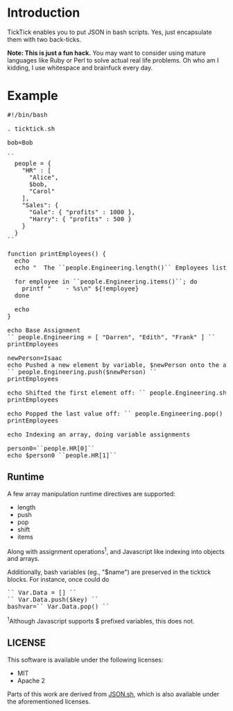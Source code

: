 # Introduction

TickTick enables you to put JSON in bash scripts.  Yes, just encapsulate them with two back-ticks.

**Note: This is just a fun hack.** You may want to consider using mature languages like Ruby or Perl to solve actual real life problems.  Oh who am I kidding, I use whitespace and brainfuck every day.

# Example

<pre>
#!/bin/bash

. ticktick.sh

bob=Bob

``
  people = {
    "HR" : [
      "Alice",
      $bob,
      "Carol"
    ],
    "Sales": {
      "Gale": { "profits" : 1000 },
      "Harry": { "profits" : 500 }
    }
  }
``

function printEmployees() {
  echo
  echo "  The ``people.Engineering.length()`` Employees listed are:"

  for employee in ``people.Engineering.items()``; do
    printf "    - %s\n" ${!employee}
  done

  echo 
}

echo Base Assignment
`` people.Engineering = [ "Darren", "Edith", "Frank" ] ``
printEmployees

newPerson=Isaac
echo Pushed a new element by variable, $newPerson onto the array
`` people.Engineering.push($newPerson) ``
printEmployees

echo Shifted the first element off: `` people.Engineering.shift() ``
printEmployees

echo Popped the last value off: `` people.Engineering.pop() ``
printEmployees

echo Indexing an array, doing variable assignments

person0=``people.HR[0]``
echo $person0 ``people.HR[1]``
</pre>
## Runtime
A few array manipulation runtime directives are supported:

 * length
 * push 
 * pop
 * shift
 * items

Along with assignment operations<sup>1</sup>, and Javascript like indexing into objects and arrays.

Additionally, bash variables (eg., "$name") are preserved in the ticktick blocks.  For instance, once could do

<pre>
`` Var.Data = [] ``
`` Var.Data.push($key) ``
bashvar=`` Var.Data.pop() ``
</pre>

<sup>1</sup>Although Javascript supports $ prefixed variables, this does not.

## LICENSE

This software is available under the following licenses:

  * MIT
  * Apache 2

Parts of this work are derived from [JSON.sh](https://github.com/dominictarr/JSON.sh), which is also available under the aforementioned licenses.
